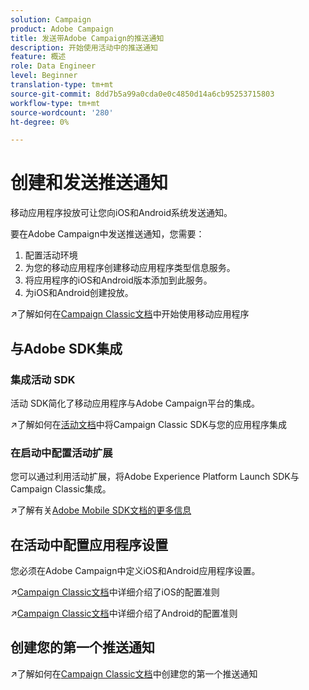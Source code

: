 ```yaml
---
solution: Campaign
product: Adobe Campaign
title: 发送带Adobe Campaign的推送通知
description: 开始使用活动中的推送通知
feature: 概述
role: Data Engineer
level: Beginner
translation-type: tm+mt
source-git-commit: 8dd7b5a99a0cda0e0c4850d14a6cb95253715803
workflow-type: tm+mt
source-wordcount: '280'
ht-degree: 0%

---
```


# 创建和发送推送通知

移动应用程序投放可让您向iOS和Android系统发送通知。

要在Adobe Campaign中发送推送通知，您需要：

1. 配置活动环境
1. 为您的移动应用程序创建移动应用程序类型信息服务。
1. 将应用程序的iOS和Android版本添加到此服务。
1. 为iOS和Android创建投放。

:arrow_upper_right:了解如何在[Campaign Classic文档](https://experienceleague.adobe.com/docs/campaign-classic/using/sending-messages/sending-push-notifications/about-mobile-app-channel.html)中开始使用移动应用程序

## 与Adobe SDK集成

### 集成活动 SDK

活动 SDK简化了移动应用程序与Adobe Campaign平台的集成。

:arrow_upper_right:了解如何在[活动文档](https://experienceleague.adobe.com/docs/campaign-classic/using/sending-messages/sending-push-notifications/integrating-campaign-sdk-into-the-mobile-application.html?lang=en#loading-campaign-sdk)中将Campaign Classic SDK与您的应用程序集成

### 在启动中配置活动扩展

您可以通过利用活动扩展，将Adobe Experience Platform Launch SDK与Campaign Classic集成。

:arrow_upper_right:了解有关[Adobe Mobile SDK文档的更多信息](https://aep-sdks.gitbook.io/docs/using-mobile-extensions/adobe-campaignclassic)

## 在活动中配置应用程序设置

您必须在Adobe Campaign中定义iOS和Android应用程序设置。

:arrow_upper_right:[Campaign Classic文档](https://experienceleague.adobe.com/docs/campaign-classic/using/sending-messages/sending-push-notifications/configure-the-mobile-app/configuring-the-mobile-application.html?lang=en#sending-messages)中详细介绍了iOS的配置准则

:arrow_upper_right:[Campaign Classic文档](https://experienceleague.adobe.com/docs/campaign-classic/using/sending-messages/sending-push-notifications/configure-the-mobile-app/configuring-the-mobile-application-android.html?lang=en#sending-messages)中详细介绍了Android的配置准则

## 创建您的第一个推送通知

:arrow_upper_right:了解如何在[Campaign Classic文档](https://experienceleague.adobe.com/docs/campaign-classic/using/sending-messages/sending-push-notifications/creating-notifications.html?lang=en#sending-notifications-on-ios)中创建您的第一个推送通知
